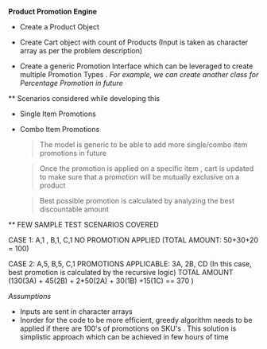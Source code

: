 **Product Promotion Engine**

 * Create a Product Object

 * Create Cart object with count of Products (Input is taken as character array as per the problem description)

 * Create a generic Promotion Interface which can be leveraged to create multiple Promotion Types . _For example, we can create another class
 for Percentage Promotion in future_
   

** Scenarios considered while developing this
  
  * Single Item Promotions 
  * Combo Item Promotions
     > The model is generic to be able to add more single/combo item promotions in future

     > Once the promotion is applied on a specific item , cart is updated to make sure that a promotion will be mutually
      exclusive on a product
    
     > Best possible promotion is calculated by analyzing the best discountable amount

** FEW SAMPLE TEST SCENARIOS COVERED
  
CASE 1: A,1 , 
        B,1,
        C,1
       NO PROMOTION APPLIED (TOTAL AMOUNT: 50+30+20 = 100)

CASE 2: A,5,
        B,5,
        C,1
        PROMOTIONS APPLICABLE: 3A, 2B, CD (In this case, best promotion is calculated by the recursive logic)
        TOTAL AMOUNT (130(3A) + 45(2B) + 2*50(2A) + 30(1B) +15(1C) == 370 )


_Assumptions_
 * Inputs are sent in character arrays
 * Inorder for the code to be more efficient, greedy algorithm needs to be applied if there are
   100's of promotions on SKU's . This solution is simplistic approach which can be achieved in few hours of time
 

 

 
